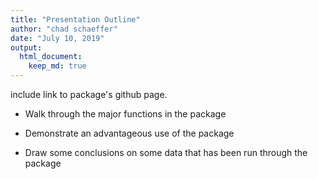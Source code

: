 ```yaml
---
title: "Presentation Outline"
author: "chad schaeffer"
date: "July 10, 2019"
output: 
  html_document:
    keep_md: true
---
```


include link to package's github page.

* Walk through the major functions in the package

* Demonstrate an advantageous use of the package

* Draw some conclusions on some data that has been run through the package
